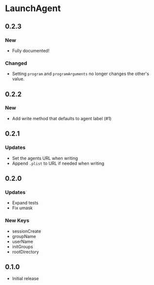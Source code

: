 # LaunchAgent

## 0.2.3

### New

- Fully documented!

### Changed

- Setting `program` and `programArguments` no longer changes the other's value.

## 0.2.2

### New

- Add write method that defaults to agent label (#1)

## 0.2.1

### Updates
- Set the agents URL when writing
- Append `.plist` to URL if needed when writing

## 0.2.0

### Updates
- Expand tests
- Fix umask

### New Keys
- sessionCreate
- groupName
- userName
- initGroups
- rootDirectory


## 0.1.0

- Initial release


